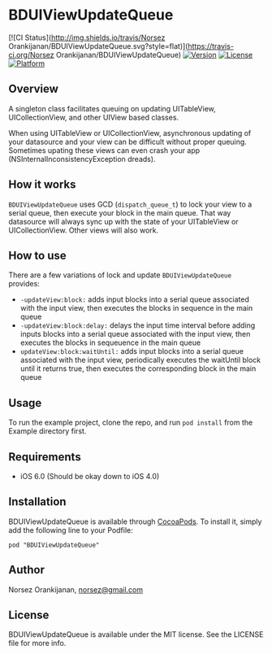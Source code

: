 # BDUIViewUpdateQueue

[![CI Status](http://img.shields.io/travis/Norsez Orankijanan/BDUIViewUpdateQueue.svg?style=flat)](https://travis-ci.org/Norsez Orankijanan/BDUIViewUpdateQueue)
[![Version](https://img.shields.io/cocoapods/v/BDUIViewUpdateQueue.svg?style=flat)](http://cocoapods.org/pods/BDUIViewUpdateQueue)
[![License](https://img.shields.io/cocoapods/l/BDUIViewUpdateQueue.svg?style=flat)](http://cocoapods.org/pods/BDUIViewUpdateQueue)
[![Platform](https://img.shields.io/cocoapods/p/BDUIViewUpdateQueue.svg?style=flat)](http://cocoapods.org/pods/BDUIViewUpdateQueue)

## Overview

A singleton class facilitates queuing on updating UITableView, UICollectionView, and other UIView based classes.

When using UITableView or UICollectionView, asynchronous updating of your datasource and your view can be difficult without proper queuing. Sometimes upating these views can even crash your app (NSInternalInconsistencyException dreads). 

## How it works

`BDUIViewUpdateQueue` uses GCD (`dispatch_queue_t`) to lock your view to a serial queue, then execute your block in the main queue. That way datasource will always sync up with the state of your UITableView or UICollectionView. Other views will also work. 

## How to use

There are a few variations of lock and update `BDUIViewUpdateQueue` provides:

- `-updateView:block:` adds input blocks into a serial queue associated with the input view, then executes the blocks in sequence in the main queue
- `-updateView:block:delay:` delays the input time interval before adding inputs blocks into a serial queue associated with the input view, then executes the blocks in sequeuence in the main queue
- `updateView:block:waitUntil:` adds input blocks into a serial queue associated with the input view, periodically executes the waitUntil block until it returns true, then executes the corresponding block in the main queue



## Usage

To run the example project, clone the repo, and run `pod install` from the Example directory first.

## Requirements

- iOS 6.0 (Should be okay down to iOS 4.0)

## Installation

BDUIViewUpdateQueue is available through [CocoaPods](http://cocoapods.org). To install
it, simply add the following line to your Podfile:

```
pod "BDUIViewUpdateQueue"
```

## Author

Norsez Orankijanan, norsez@gmail.com

## License

BDUIViewUpdateQueue is available under the MIT license. See the LICENSE file for more info.
